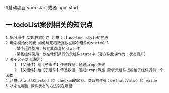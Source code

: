 #启动项目
yarn start
或者
npm start

## 一 todoList案例相关的知识点
    1 拆分组件 实现静态组件 注意：className style的写法
    2 动态初始化列表 如何确定将数据放在哪个组件的state中？
        -某个组件使用：放在其自身的state中
        -某些组件使用：放在他们共同的父组件state中（官方称此操作为：状态提升）
    3 关于父子之间通信：
        1 【父组件】给【子组件】传递数据：通过props传递
        2 【父组件】给【子组件】传递数据：通过props传递 要求父组件提前给子组件提前一个函数
    4 注意defaultChecked 和 checked的区别。类似的还有：defaultValue 和 value
    5 状态在哪里 操作状态的方法就在哪里